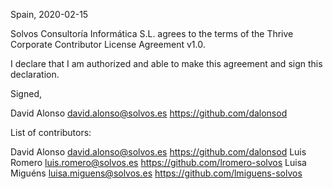 Spain, 2020-02-15

Solvos Consultoría Informática S.L. agrees to the terms of the Thrive Corporate Contributor License
Agreement v1.0.

I declare that I am authorized and able to make this agreement and sign this
declaration.

Signed,

David Alonso david.alonso@solvos.es https://github.com/dalonsod

List of contributors:

David Alonso david.alonso@solvos.es https://github.com/dalonsod
Luis Romero luis.romero@solvos.es https://github.com/lromero-solvos
Luisa Miguéns luisa.miguens@solvos.es https://github.com/lmiguens-solvos
